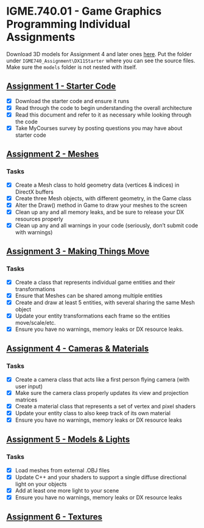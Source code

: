 # IGME.740.01 - Game Graphics Programming Individual Assignments

Download 3D models for Assignment 4 and later ones [here](https://github.com/shurunxuan/IGME740_Assignment/releases/download/MDL/models.7z). Put the folder under `IGME740_Assignment\DX11Starter` where you can see the source files. Make sure the `models` folder is not nested with itself.

## [Assignment 1 - Starter Code](https://github.com/shurunxuan/IGME740_Assignment/releases/tag/AS1)

- [x]	Download the starter code and ensure it runs
- [x]	Read through the code to begin understanding the overall architecture
- [x] Read this document and refer to it as necessary while looking through the code
- [x]	Take MyCourses survey by posting questions you may have about starter code

## [Assignment 2 - Meshes](https://github.com/shurunxuan/IGME740_Assignment/releases/tag/AS2)

### Tasks

- [x]	Create a Mesh class to hold geometry data (vertices & indices) in DirectX buffers
- [x]	Create three Mesh objects, with different geometry, in the Game class
- [x]	Alter the Draw() method in Game to draw your meshes to the screen
- [x]	Clean up any and all memory leaks, and be sure to release your DX resources properly
- [x]	Clean up any and all warnings in your code (seriously, don’t submit code with warnings)

## [Assignment 3 - Making Things Move](https://github.com/shurunxuan/IGME740_Assignment/releases/tag/AS3)

### Tasks

- [x]	Create a class that represents individual game entities and their transformations
- [x]	Ensure that Meshes can be shared among multiple entities
- [x]	Create and draw at least 5 entities, with several sharing the same Mesh object
- [x]	Update your entity transformations each frame so the entities move/scale/etc.
- [x]	Ensure you have no warnings, memory leaks or DX resource leaks.

## [Assignment 4 - Cameras & Materials](https://github.com/shurunxuan/IGME740_Assignment/releases/tag/AS4.1)

### Tasks

- [x] Create a camera class that acts like a first person flying camera (with user input)
- [x] Make sure the camera class properly updates its view and projection matrices
- [x] Create a material class that represents a set of vertex and pixel shaders
- [x] Update your entity class to also keep track of its own material
- [x] Ensure you have no warnings, memory leaks or DX resource leaks

## [Assignment 5 - Models & Lights](https://github.com/shurunxuan/IGME740_Assignment/releases/tag/AS5)

### Tasks

- [x] Load meshes from external .OBJ files
- [x] Update C++ and your shaders to support a single diffuse directional light on your objects
- [x] Add at least one more light to your scene
- [x] Ensure you have no warnings, memory leaks or DX resource leaks

## [Assignment 6 - Textures](https://github.com/shurunxuan/IGME740_Assignment/releases/tag/AS6)
